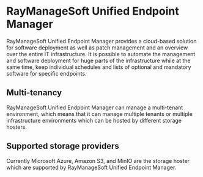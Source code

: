 # RayManageSoft Unified Endpoint Manager
RayManageSoft Unified Endpoint Manager provides a cloud-based solution for software deployment as well as patch management and an overview over the entire IT infrastructure. 
It is possible to automate the management and software deployment for huge parts of the infrastructure while at the same time, keep individual schedules and lists of optional and mandatory software for specific endpoints. 

## Multi-tenancy
RayManageSoft Unified Endpoint Manager can manage a multi-tenant environment, which means that it can manage multiple tenants or multiple infrastructure environments which can be hosted by different storage hosters. 

## Supported storage providers
Currently Microsoft Azure, Amazon S3, and MinIO are the storage hoster which are supported by RayManageSoft Unified Endpoint Manager.
